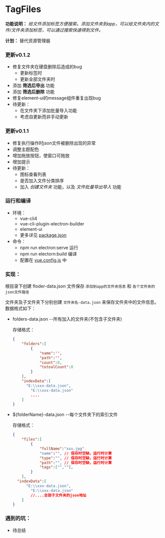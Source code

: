 # TagFiles

**功能说明：** *给文件添加标签方便搜索。添加文件夹到app，可以给文件夹内的文件/文件夹添加标签，可以通过搜索快速得到文件。*

**计划：** 替代资源管理器



### 更新v0.1.2

- 修复文件夹在硬盘删除后造成的bug
  - 更新标签时
  - 更新全部文件夹时
- 添加 **筛选后导出** 功能
- 添加 **筛选后删除** 功能
- 修复element-ui的message组件重复出现bug
- 待更新：
  - 在文件夹下添加批量导入功能
  - 考虑自更新而非手动更新



### 更新v0.1.1

- 修复执行操作时json文件被删除出现的异常
- 调整主题配色
- 增加拖放按钮，使窗口可拖放
- 增加提示
- 待更新：
  - 图标查看列表
  - 是否加入文件分类排序
  - 加入 *创建文件夹* 功能，以及 *文件批量导出导入* 功能





### 运行和编译

- 环境：
  - vue-cli4
  - vue-cli-plugin-electron-builder
  - element-ui
  - 更多详见 [package.json](./package.json)
- 命令：
  - npm run electron:serve  运行
  - npm run electorn:build  编译
  - 配置在 [vue.config.js](./vue.config.js) 中

### 实现：

根目录下创建 floder-data.json 文件保存 `添加到app的文件夹信息` 和 `各个文件夹的json文件路径`

文件夹及子文件夹下分别创建 `文件夹名-data.json` 来保存文件夹中的文件信息。数据格式如下：

- folders-data.json --所有加入的文件夹(不包含子文件夹)

  存储格式：

  ```json
  {
      "folders":[
          {
              "name":'',
              "path":'',
              "count":0,
              "totoalCount":0
          }
      ],
      "indexData":[
      	"E:\\xxx-data.json",
          "E:\\xxx-data.json"
          ....
      ]
  }
  ```

  

- ${folderName}-data.json --每个文件夹下的索引文件

  存储格式：

  ```json
  {
      "files":[
          {
              "fullName":"xxx.jpg"
              "name":"", // 保存时空缺，运行时计算
              "type":"", // 保存时空缺，运行时计算
              "path":"", // 保存时空缺，运行时计算
              "tags":["",""],
          }
      ],
  	"indexData":[
      	"E:\\xxx-data.json",
          "E:\\xxx-data.json"
          //....全部子文件夹的json地址
      ]
  }
  ```




### 遇到的坑：

- 待总结

